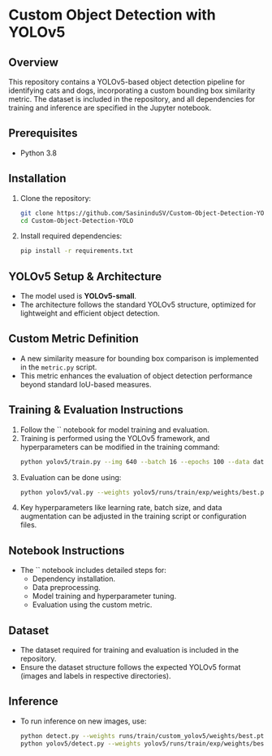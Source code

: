 # Custom Object Detection with YOLOv5

## Overview

This repository contains a YOLOv5-based object detection pipeline for identifying cats and dogs, incorporating a custom bounding box similarity metric. The dataset is included in the repository, and all dependencies for training and inference are specified in the Jupyter notebook.

## Prerequisites

- Python 3.8

## Installation

1. Clone the repository:
   ```bash
   git clone https://github.com/SasininduSV/Custom-Object-Detection-YOLO.git
   cd Custom-Object-Detection-YOLO
   ```
2. Install required dependencies:
   ```bash
   pip install -r requirements.txt
   ```

## YOLOv5 Setup & Architecture

- The model used is **YOLOv5-small**.
- The architecture follows the standard YOLOv5 structure, optimized for lightweight and efficient object detection.

## Custom Metric Definition

- A new similarity measure for bounding box comparison is implemented in the `metric.py` script.
- This metric enhances the evaluation of object detection performance beyond standard IoU-based measures.

## Training & Evaluation Instructions

1. Follow the \`\` notebook for model training and evaluation.
2. Training is performed using the YOLOv5 framework, and hyperparameters can be modified in the training command:
   ```bash
   python yolov5/train.py --img 640 --batch 16 --epochs 100 --data dataset/data.yaml --weights yolov5s.pt --device 0
   ```
3. Evaluation can be done using:
   ```bash
   python yolov5/val.py --weights yolov5/runs/train/exp/weights/best.pt --data dataset/data.yaml --img 640 --task test --device 0
   ```
4. Key hyperparameters like learning rate, batch size, and data augmentation can be adjusted in the training script or configuration files.

## Notebook Instructions

- The \`\` notebook includes detailed steps for:
  - Dependency installation.
  - Data preprocessing.
  - Model training and hyperparameter tuning.
  - Evaluation using the custom metric.

## Dataset

- The dataset required for training and evaluation is included in the repository.
- Ensure the dataset structure follows the expected YOLOv5 format (images and labels in respective directories).

## Inference

- To run inference on new images, use:
  ```bash
  python detect.py --weights runs/train/custom_yolov5/weights/best.pt --img 640 --source path_to_image_or_folder
  python yolov5/detect.py --weights yolov5/runs/train/exp/weights/best.pt --source /path/to/image.jpg --img 640 --conf 0.4
  ```
